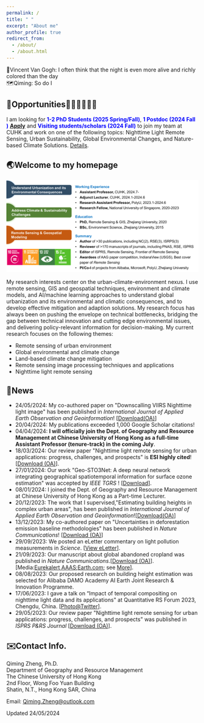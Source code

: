 ```yaml
---
permalink: /
title: " "
excerpt: "About me"
author_profile: true
redirect_from: 
  - /about/
  - /about.html
---  
```


🎨Vincent Van Gogh: I often think that the night is even more alive and richly colored than the day   
🗺️Qiming: So do I 

## 🚨Opportunities👩🏻‍🎓👨🏼‍🎓 ##
I am looking for **<font color= Blue>1-2 PhD Students (2025 Spring/Fall)</font>**, **<font color= Blue>1 Postdoc (2024 Fall )</font>** [**Apply**](https://cuhk.taleo.net/careersection/cu_career_non_teach/jobdetail.ftl?job=240001HS) and **<font color= Blue>Visiting students/scholars (2024 Fall)</font>** to join my team at CUHK and work on one of the following topics: Nighttime Light Remote Sensing, Urban Sustainability, Global Environmental Changes, and Nature-based Climate Solutions. [Details](https://qmzheng09work.github.io/opportunities/).  
## 🌏Welcome to my homepage ##  

![](intro_summary.png)

My research interests center on the urban-climate-environment nexus. I use remote sensing, GIS and geospatial techniques, environment and climate models, and AI/machine learning approaches to understand global urbanization and its environmental and climatic consequences, and to develop effective mitigation and adaption solutions. My research focus has always been on pushing the envelope on technical bottlenecks, bridging the gap between technical innovation and cutting edge environmental issues, and delivering policy-relevant information for decision-making. My current research focuses on the following themes:
* Remote sensing of urban environment
* Global environmental and climate change
* Land-based climate change mitigation
* Remote sensing image processing techniques and applications
* Nighttime light remote sensing

## 📰News ##  
*  24/05/2024: My co-authored paper on "Downscalling VIIRS Nighttime light image" has been published in *International Journal of Applied Earth Observation and Geoinformation*! [[Download(OA)](https://doi.org/10.1016/j.jag.2024.103924)]  
*  20/04/2024: My publications exceeded 1,000 Google Scholar citations!
*  04/04/2024: **I will officially join the Dept. of Geography and Resource Management at Chinese University of Hong Kong as a full-time Assistant Professor (tenure-track) in the coming July**.
*  18/03/2024: Our review paper "Nighttime light remote sensing for urban applications: progress, challenges, and prospects" is **ESI highly cited**! [[Download (OA)](https://www.sciencedirect.com/science/article/pii/S0924271623001521)].
*  27/01/2024: Our work "Geo-STO3Net: A deep neural network integrating geographical spatiotemporal information for surface ozone estimation" was accepted by *IEEE TGRS* ! [[Download](https://ieeexplore.ieee.org/document/10414127)].
*  08/01/2024: I joined the Dept. of Geography and Resource Management at Chinese University of Hong Kong as a Part-time Lecturer.
*  20/12/2023: The work that I supervised,"Estimating building heights in complex urban areas", has been published in *International Journal of Applied Earth Observation and Geoinformation*![[Download(OA)](https://doi.org/10.1016/j.jag.2023.103625)]
* 13/12/2023: My co-authored paper on "Uncertainties in deforestation emission baseline methodologies" has been published in *Nature Communications*! [[Download (OA)](https://doi.org/10.1038/s41467-023-44127-9)]
* 29/09/2023: We posted an eLetter commentary on light pollution measurements in *Science*. [[View eLetter](https://www.science.org/doi/10.1126/science.adg0473#elettersSection)].
* 21/09/2023: Our manuscript about global abandoned cropland was published in *Nature Communications*.[[Download (OA)](https://www.nature.com/articles/s41467-023-41837-y)].[Media:[Eurekalert AAAS](https://www.eurekalert.org/news-releases/1003363);[Earth.com](https://www.earth.com/news/abandoned-croplands-could-boost-food-security-and-climate-mitigation/); see [More](https://www.nature.com/articles/s41467-023-41837-y/metrics)].
* 08/08/2023: Our proposed research on building height estimation was selected for Alibaba DAMO Academy AI Earth Joint Research & Innovation Programme.
* 17/06/2023: I gave a talk on “Impact of temporal compositing on nighttime light data and its applications" at Quantitative RS Forum 2023, Chengdu, China. [[Photo@Twitter](https://twitter.com/QimingZheng2/status/1670058400305086464)].
* 29/05/2023: Our review paper "Nighttime light remote sensing for urban applications: progress, challenges, and prospects" was published in *ISPRS P&RS Journal* [[Download (OA)](https://www.sciencedirect.com/science/article/pii/S0924271623001521)].


## ✉️Contact Info. ##
Qiming Zheng, Ph.D.   
Department of Geography and Resource Management  
The Chinese University of Hong Kong  
2nd Floor, Wong Foo Yuan Building  
Shatin, N.T., Hong Kong SAR, China  

Email: <u>Qiming.Zheng@outlook.com</u>

Updated 24/05/2024
